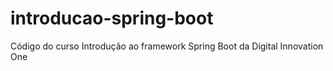 # introducao-spring-boot
Código do curso Introdução ao framework Spring Boot da Digital Innovation One

